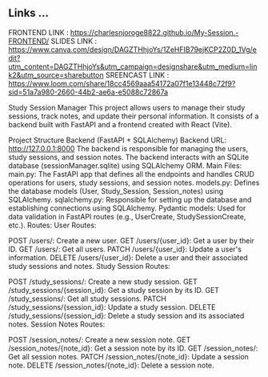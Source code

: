 ## Links ...
FRONTEND LINK : https://charlesnjoroge8822.github.io/My-Session.-FRONTEND/
SLIDES LINK : https://www.canva.com/design/DAGZTHhjoYs/1ZeHFIB79ejKCP2Z0D_1Vg/edit?utm_content=DAGZTHhjoYs&utm_campaign=designshare&utm_medium=link2&utm_source=sharebutton
SREENCAST LINK : https://www.loom.com/share/18cc4569aaa54172a07f1e13448c72f9?sid=51a7a980-2660-44b2-ae6a-e5088c72867a

Study Session Manager
This project allows users to manage their study sessions, track notes, and update their personal information. It consists of a backend built with FastAPI and a frontend created with React (Vite).

Project Structure
Backend (FastAPI + SQLAlchemy)
Backend URL: http://127.0.0.1:8000
The backend is responsible for managing the users, study sessions, and session notes.
The backend interacts with an SQLite database (sessionManager.sqlite) using SQLAlchemy ORM.
Main Files:
main.py: The FastAPI app that defines all the endpoints and handles CRUD operations for users, study sessions, and session notes.
models.py: Defines the database models (User, Study_Session, Session_notes) using SQLAlchemy.
sqlalchemy.py: Responsible for setting up the database and establishing connections using SQLAlchemy.
Pydantic models: Used for data validation in FastAPI routes (e.g., UserCreate, StudySessionCreate, etc.).
Routes:
User Routes:

POST /users/: Create a new user.
GET /users/{user_id}: Get a user by their ID.
GET /users/: Get all users.
PATCH /users/{user_id}: Update a user's information.
DELETE /users/{user_id}: Delete a user and their associated study sessions and notes.
Study Session Routes:

POST /study_sessions/: Create a new study session.
GET /study_sessions/{session_id}: Get a study session by its ID.
GET /study_sessions/: Get all study sessions.
PATCH /study_sessions/{session_id}: Update a study session.
DELETE /study_sessions/{session_id}: Delete a study session and its associated notes.
Session Notes Routes:

POST /session_notes/: Create a new session note.
GET /session_notes/{note_id}: Get a session note by its ID.
GET /session_notes/: Get all session notes.
PATCH /session_notes/{note_id}: Update a session note.
DELETE /session_notes/{note_id}: Delete a session note.

